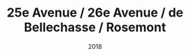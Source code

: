 ---
title:  25e Avenue / 26e Avenue / de Bellechasse / Rosemont
date: '2018'
type: ruelle_verte
district: 'Rosemont'
position: { lng: -73.573138795635, lat: 45.56314769149972 }
---